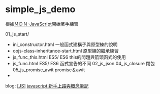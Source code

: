 
# simple_js_demo
根據[ＭＤＮ-JavaScript](https://developer.mozilla.org/zh-CN/docs/Learn/JavaScript)開始著手練習


01_js_start/
- ini_constructor.html 一般函式建構子與原型練的說明
- oojs-class-inheritance-start.html 原型練的繼承練習
- js_func_this.html  ES5/ ES6 this的問題與箭頭函式的使用 
- js_func.html ES5/ ES6 函式宣告的不同
02_js_json
04_js_closure 閉包
05_js_promise_awit promise＆awit 
- 
blog:
[[JS] javascript 新手上路與概念筆記](https://yumememooo.github.io/2021/02/20/js-start/)